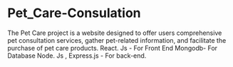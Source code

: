 # Pet_Care-Consulation
The Pet Care project is a website designed to offer users  comprehensive pet consultation services, gather pet-related information, and  facilitate the purchase of pet care products. React. Js - For Front End Mongodb- For Database Node. Js , Express.js - For back-end. 
